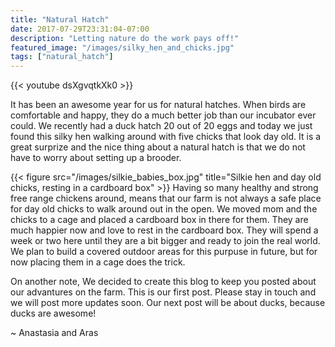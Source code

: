 ```yaml
---
title: "Natural Hatch"
date: 2017-07-29T23:31:04-07:00
description: "Letting nature do the work pays off!"
featured_image: "/images/silky_hen_and_chicks.jpg"
tags: ["natural_hatch"]
---
```


{{< youtube dsXgvqtkXk0 >}}

It has been an awesome year for us for natural hatches. When birds are comfortable and happy, they do a much better job than our incubator ever could. We recently had a duck hatch 20 out of 20 eggs and today we just found this silky hen walking around with five chicks that look day old. It is a great surprize and the nice thing about a natural hatch is that we do not have to worry about setting up a brooder.

{{< figure src="/images/silkie_babies_box.jpg" title="Silkie hen and day old chicks, resting in a cardboard box" >}}
Having so many healthy and strong free range chickens around, means that our farm is not always a safe place for day old chicks to walk around out in the open. We moved mom and the chicks to a cage and placed a cardboard box in there for them. They are much happier now and love to rest in the cardboard box. They will spend a week or two here until they are a bit bigger and ready to join the real world. We plan to build a covered outdoor areas for this purpuse in future, but for now placing them in a cage does the trick.

On another note, We decided to create this blog to keep you posted about our advantures on the farm. This is our first post. Please stay in touch and we will post more updates soon. Our next post will be about ducks, because ducks are awesome!

~ Anastasia and Aras
